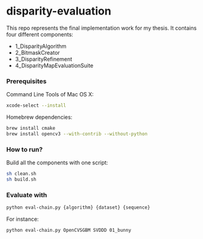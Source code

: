 # disparity-evaluation

This repo represents the final implementation work for my thesis.
It contains four different components:

- 1_DisparityAlgorithm
- 2_BitmaskCreator
- 3_DisparityRefinement
- 4_DisparityMapEvaluationSuite

### Prerequisites

Command Line Tools of Mac OS X:

```bash
xcode-select --install
```

Homebrew dependencies:

```bash
brew install cmake
brew install opencv3 --with-contrib --without-python
```

### How to run?

Build all the components with one script:

```bash
sh clean.sh
sh build.sh
```

### Evaluate with

```bash
python eval-chain.py {algorithm} {dataset} {sequence}
```

For instance:

```bash
python eval-chain.py OpenCVSGBM SVDDD 01_bunny
```
